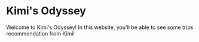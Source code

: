 # Kimi's Odyssey

Welcome to Kimi's Odyssey! In this website, you'll be able to see some trips recommendation from Kimi!

